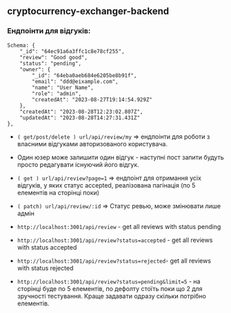 ## cryptocurrency-exchanger-backend

### Ендпоінти для відгуків:

```
Schema: {
    "_id": "64ec91a6a3ffc1c8e78cf255",
    "review": "Good good",
    "status": "pending",
    "owner": {
        "_id": "64eba0aeb684e6205be8b91f",
        "email": "ddd@eіxample.com",
        "name": "User Name",
        "role": "admin",
        "createdAt": "2023-08-27T19:14:54.929Z"
    },
    "createdAt": "2023-08-28T12:23:02.807Z",
    "updatedAt": "2023-08-28T14:27:31.431Z"
},
```

- `( get/post/delete ) url/api/review/my` => ендпоінти для роботи з власними відгуками авторизованого користувача.
- Один юзер може залишити один відгук - наступні пост запити будуть просто редагувати існуючий його відгук.
- `( get ) url/api/review?page=1` => ендпоінт для отримання усіх відгуків, у яких статус accepted, реалізована пагінація (по 5 елементів на сторінці поки)
- `( patch) url/api/review/:id` => Статус ревью, може змінювати лише адмін

- `http://localhost:3001/api/review` - get all reviews with status pending

- `http://localhost:3001/api/review?status=accepted` - get all reviews with status accepted

- `http://localhost:3001/api/review?status=rejected`- get all reviews with status rejected

- `http://localhost:3001/api/review?status=pending&limit=5` - на сторінці буде по 5 елементів, по дефолту стоїть поки що 2 для зручності тестування. Краще задавати одразу скільки потрібно елементів.
